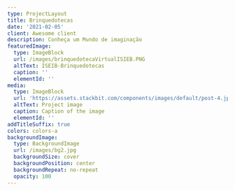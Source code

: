 ```yaml
---
type: ProjectLayout
title: Brinquedotecas
date: '2021-02-05'
client: Awesome client
description: Conheça um Mundo de imaginação
featuredImage:
  type: ImageBlock
  url: /images/brinquedotecaVirtualISIEB.PNG
  altText: ISEIB-Brinquedotecas
  caption: ''
  elementId: ''
media:
  type: ImageBlock
  url: 'https://assets.stackbit.com/components/images/default/post-4.jpeg'
  altText: Project image
  caption: Caption of the image
  elementId: ''
addTitleSuffix: true
colors: colors-a
backgroundImage:
  type: BackgroundImage
  url: /images/bg2.jpg
  backgroundSize: cover
  backgroundPosition: center
  backgroundRepeat: no-repeat
  opacity: 100
---
```

